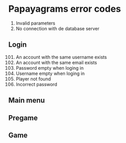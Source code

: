 # Papayagrams error codes
1. Invalid parameters
2. No connection with de database server

## Login
101. An account with the same username exists
102. An account with the same email exists
103. Password empty when loging in
104. Username empty when loging in
105. Player not found
106. Incorrect password

## Main menu

## Pregame

## Game
